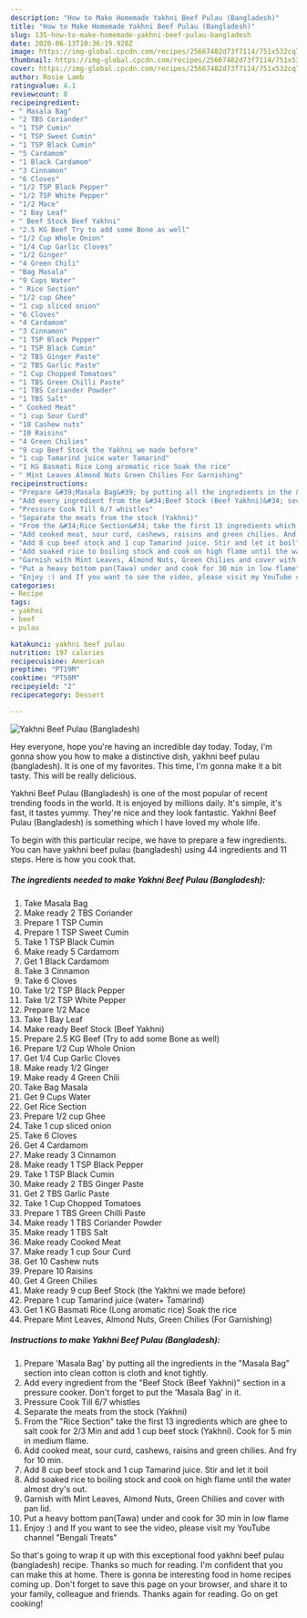 ```yaml
---
description: "How to Make Homemade Yakhni Beef Pulau (Bangladesh)"
title: "How to Make Homemade Yakhni Beef Pulau (Bangladesh)"
slug: 135-how-to-make-homemade-yakhni-beef-pulau-bangladesh
date: 2020-06-13T10:36:19.928Z
image: https://img-global.cpcdn.com/recipes/25667482d73f7114/751x532cq70/yakhni-beef-pulau-bangladesh-recipe-main-photo.jpg
thumbnail: https://img-global.cpcdn.com/recipes/25667482d73f7114/751x532cq70/yakhni-beef-pulau-bangladesh-recipe-main-photo.jpg
cover: https://img-global.cpcdn.com/recipes/25667482d73f7114/751x532cq70/yakhni-beef-pulau-bangladesh-recipe-main-photo.jpg
author: Rosie Lamb
ratingvalue: 4.1
reviewcount: 8
recipeingredient:
- " Masala Bag"
- "2 TBS Coriander"
- "1 TSP Cumin"
- "1 TSP Sweet Cumin"
- "1 TSP Black Cumin"
- "5 Cardamom"
- "1 Black Cardamom"
- "3 Cinnamon"
- "6 Cloves"
- "1/2 TSP Black Pepper"
- "1/2 TSP White Pepper"
- "1/2 Mace"
- "1 Bay Leaf"
- " Beef Stock Beef Yakhni"
- "2.5 KG Beef Try to add some Bone as well"
- "1/2 Cup Whole Onion"
- "1/4 Cup Garlic Cloves"
- "1/2 Ginger"
- "4 Green Chili"
- "Bag Masala"
- "9 Cups Water"
- " Rice Section"
- "1/2 cup Ghee"
- "1 cup sliced onion"
- "6 Cloves"
- "4 Cardamom"
- "3 Cinnamon"
- "1 TSP Black Pepper"
- "1 TSP Black Cumin"
- "2 TBS Ginger Paste"
- "2 TBS Garlic Paste"
- "1 Cup Chopped Tomatoes"
- "1 TBS Green Chilli Paste"
- "1 TBS Coriander Powder"
- "1 TBS Salt"
- " Cooked Meat"
- "1 cup Sour Curd"
- "10 Cashew nuts"
- "10 Raisins"
- "4 Green Chilies"
- "9 cup Beef Stock the Yakhni we made before"
- "1 cup Tamarind juice water Tamarind"
- "1 KG Basmati Rice Long aromatic rice Soak the rice"
- " Mint Leaves Almond Nuts Green Chilies For Garnishing"
recipeinstructions:
- "Prepare &#39;Masala Bag&#39; by putting all the ingredients in the &#34;Masala Bag&#34; section into clean cotton is cloth and knot tightly."
- "Add every ingredient from the &#34;Beef Stock (Beef Yakhni)&#34; section in a pressure cooker. Don&#39;t forget to put the &#39;Masala Bag&#39; in it."
- "Pressure Cook Till 6/7 whistles"
- "Separate the meats from the stock (Yakhni)"
- "From the &#34;Rice Section&#34; take the first 13 ingredients which are ghee to salt cook for 2/3 Min and add 1 cup beef stock (Yakhni). Cook for 5 min in medium flame."
- "Add cooked meat, sour curd, cashews, raisins and green chilies. And fry for 10 min."
- "Add 8 cup beef stock and 1 cup Tamarind juice. Stir and let it boil"
- "Add soaked rice to boiling stock and cook on high flame until the water almost dry&#39;s out."
- "Garnish with Mint Leaves, Almond Nuts, Green Chilies and cover with pan lid."
- "Put a heavy bottom pan(Tawa) under and cook for 30 min in low flame"
- "Enjoy :) and If you want to see the video, please visit my YouTube channel &#34;Bengali Treats&#34;"
categories:
- Recipe
tags:
- yakhni
- beef
- pulau

katakunci: yakhni beef pulau 
nutrition: 197 calories
recipecuisine: American
preptime: "PT19M"
cooktime: "PT58M"
recipeyield: "2"
recipecategory: Dessert

---
```



![Yakhni Beef Pulau (Bangladesh)](https://img-global.cpcdn.com/recipes/25667482d73f7114/751x532cq70/yakhni-beef-pulau-bangladesh-recipe-main-photo.jpg)

Hey everyone, hope you're having an incredible day today. Today, I'm gonna show you how to make a distinctive dish, yakhni beef pulau (bangladesh). It is one of my favorites. This time, I'm gonna make it a bit tasty. This will be really delicious.

Yakhni Beef Pulau (Bangladesh) is one of the most popular of recent trending foods in the world. It is enjoyed by millions daily. It's simple, it's fast, it tastes yummy. They're nice and they look fantastic. Yakhni Beef Pulau (Bangladesh) is something which I have loved my whole life.




To begin with this particular recipe, we have to prepare a few ingredients. You can have yakhni beef pulau (bangladesh) using 44 ingredients and 11 steps. Here is how you cook that.

<!--inarticleads1-->

##### The ingredients needed to make Yakhni Beef Pulau (Bangladesh):

1. Take  Masala Bag
1. Make ready 2 TBS Coriander
1. Prepare 1 TSP Cumin
1. Prepare 1 TSP Sweet Cumin
1. Take 1 TSP Black Cumin
1. Make ready 5 Cardamom
1. Get 1 Black Cardamom
1. Take 3 Cinnamon
1. Take 6 Cloves
1. Take 1/2 TSP Black Pepper
1. Take 1/2 TSP White Pepper
1. Prepare 1/2 Mace
1. Take 1 Bay Leaf
1. Make ready  Beef Stock (Beef Yakhni)
1. Prepare 2.5 KG Beef (Try to add some Bone as well)
1. Prepare 1/2 Cup Whole Onion
1. Get 1/4 Cup Garlic Cloves
1. Make ready 1/2 Ginger
1. Make ready 4 Green Chili
1. Take Bag Masala
1. Get 9 Cups Water
1. Get  Rice Section
1. Prepare 1/2 cup Ghee
1. Take 1 cup sliced onion
1. Take 6 Cloves
1. Get 4 Cardamom
1. Make ready 3 Cinnamon
1. Make ready 1 TSP Black Pepper
1. Take 1 TSP Black Cumin
1. Make ready 2 TBS Ginger Paste
1. Get 2 TBS Garlic Paste
1. Take 1 Cup Chopped Tomatoes
1. Prepare 1 TBS Green Chilli Paste
1. Make ready 1 TBS Coriander Powder
1. Make ready 1 TBS Salt
1. Make ready  Cooked Meat
1. Make ready 1 cup Sour Curd
1. Get 10 Cashew nuts
1. Prepare 10 Raisins
1. Get 4 Green Chilies
1. Make ready 9 cup Beef Stock (the Yakhni we made before)
1. Prepare 1 cup Tamarind juice (water+ Tamarind)
1. Get 1 KG Basmati Rice (Long aromatic rice) Soak the rice
1. Prepare  Mint Leaves, Almond Nuts, Green Chilies (For Garnishing)




<!--inarticleads2-->

##### Instructions to make Yakhni Beef Pulau (Bangladesh):

1. Prepare &#39;Masala Bag&#39; by putting all the ingredients in the &#34;Masala Bag&#34; section into clean cotton is cloth and knot tightly.
1. Add every ingredient from the &#34;Beef Stock (Beef Yakhni)&#34; section in a pressure cooker. Don&#39;t forget to put the &#39;Masala Bag&#39; in it.
1. Pressure Cook Till 6/7 whistles
1. Separate the meats from the stock (Yakhni)
1. From the &#34;Rice Section&#34; take the first 13 ingredients which are ghee to salt cook for 2/3 Min and add 1 cup beef stock (Yakhni). Cook for 5 min in medium flame.
1. Add cooked meat, sour curd, cashews, raisins and green chilies. And fry for 10 min.
1. Add 8 cup beef stock and 1 cup Tamarind juice. Stir and let it boil
1. Add soaked rice to boiling stock and cook on high flame until the water almost dry&#39;s out.
1. Garnish with Mint Leaves, Almond Nuts, Green Chilies and cover with pan lid.
1. Put a heavy bottom pan(Tawa) under and cook for 30 min in low flame
1. Enjoy :) and If you want to see the video, please visit my YouTube channel &#34;Bengali Treats&#34;




So that's going to wrap it up with this exceptional food yakhni beef pulau (bangladesh) recipe. Thanks so much for reading. I'm confident that you can make this at home. There is gonna be interesting food in home recipes coming up. Don't forget to save this page on your browser, and share it to your family, colleague and friends. Thanks again for reading. Go on get cooking!
